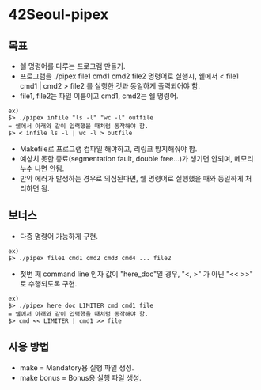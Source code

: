 # 42Seoul-pipex
## 목표
- 쉘 명령어를 다루는 프로그램 만들기.
- 프로그램을 ./pipex file1 cmd1 cmd2 file2 명령어로 실행시, 쉘에서 < file1 cmd1 | cmd2 > file2 를 실행한 것과 동일하게 출력되어야 함.
- file1, file2는 파일 이름이고 cmd1, cmd2는 쉘 명령어.
```
ex)
$> ./pipex infile "ls -l" "wc -l" outfile
= 쉘에서 아래와 같이 입력했을 때처럼 동작해야 함.
$> < infile ls -l | wc -l > outfile
```
- Makefile로 프로그램 컴파일 해야하고, 리링크 방지해줘야 함.
- 예상치 못한 종료(segmentation fault, double free...)가 생기면 안되며, 메모리 누수 나면 안됨.
- 만약 에러가 발생하는 경우로 의심된다면, 쉘 명령어로 실행했을 때와 동일하게 처리하면 됨.

## 보너스
- 다중 명령어 가능하게 구현.
```
ex)
$> ./pipex file1 cmd1 cmd2 cmd3 cmd4 ... file2
```
- 첫번 째 command line 인자 값이 "here_doc"일 경우, "<, >" 가 아닌 "<< >>" 로 수행되도록 구현.
```
ex)
$> ./pipex here_doc LIMITER cmd cmd1 file
= 쉘에서 아래와 같이 입력했을 때처럼 동작해야 함.
$> cmd << LIMITER | cmd1 >> file
```

## 사용 방법
- make = Mandatory용 실행 파일 생성.
- make bonus = Bonus용 실행 파일 생성.